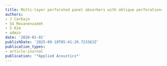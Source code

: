 ```yaml
---
title: Multi-layer perforated panel absorbers with oblique perforations
authors:
- J Carbajo
- SG Mosanenzadeh
- S Kim
- admin
date: '2020-01-01'
publishDate: '2025-09-18T05:41:20.723363Z'
publication_types:
- article-journal
publication: '*Applied Acoustics*'
---
```

